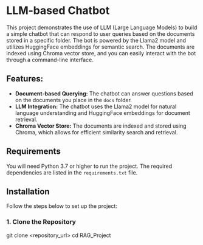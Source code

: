 # LLM-based Chatbot

This project demonstrates the use of LLM (Large Language Models) to build a simple chatbot that can respond to user queries based on the documents stored in a specific folder. The bot is powered by the Llama2 model and utilizes HuggingFace embeddings for semantic search. The documents are indexed using Chroma vector store, and you can easily interact with the bot through a command-line interface.

## Features:
- **Document-based Querying:** The chatbot can answer questions based on the documents you place in the `docs` folder.
- **LLM Integration:** The chatbot uses the Llama2 model for natural language understanding and HuggingFace embeddings for document retrieval.
- **Chroma Vector Store:** The documents are indexed and stored using Chroma, which allows for efficient similarity search and retrieval.

## Requirements

You will need Python 3.7 or higher to run the project. The required dependencies are listed in the `requirements.txt` file.

## Installation

Follow the steps below to set up the project:

### 1. Clone the Repository

git clone <repository_url>
cd RAG_Project
